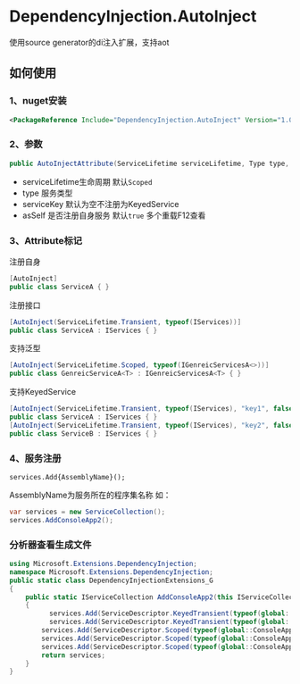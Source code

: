 # DependencyInjection.AutoInject

使用source generator的di注入扩展，支持aot

## 如何使用

### 1、nuget安装

```xml
<PackageReference Include="DependencyInjection.AutoInject" Version="1.0.1" />
```

### 2、参数

```c#
public AutoInjectAttribute(ServiceLifetime serviceLifetime, Type type, string? serviceKey = null, bool asSelf = true)
```

- serviceLifetime生命周期  默认`Scoped`
- type  服务类型
- serviceKey   默认为空不注册为KeyedService
- asSelf 是否注册自身服务 默认`true`
  多个重载F12查看

### 3、Attribute标记

注册自身

```c#
[AutoInject]
public class ServiceA { }
```

注册接口

```c#
[AutoInject(ServiceLifetime.Transient, typeof(IServices))]
public class ServiceA : IServices { }
```

支持泛型

```c#
[AutoInject(ServiceLifetime.Scoped, typeof(IGenreicServicesA<>))]
public class GenreicServiceA<T> : IGenreicServicesA<T> { }
```

支持KeyedService

```c#
[AutoInject(ServiceLifetime.Transient, typeof(IServices), "key1", false)]
public class ServiceA : IServices { }
[AutoInject(ServiceLifetime.Transient, typeof(IServices), "key2", false)]
public class ServiceB : IServices { }
```

### 4、服务注册

```
services.Add{AssemblyName}();
```

AssemblyName为服务所在的程序集名称 如：

```c#
var services = new ServiceCollection();
services.AddConsoleApp2();
```

### 分析器查看生成文件

```c#
using Microsoft.Extensions.DependencyInjection;
namespace Microsoft.Extensions.DependencyInjection;
public static class DependencyInjectionExtensions_G
{
    public static IServiceCollection AddConsoleApp2(this IServiceCollection services)
    {
	      services.Add(ServiceDescriptor.KeyedTransient(typeof(global::DependencyInjection.AutoInject_Test.IServices),"key1",typeof(global::DependencyInjection.AutoInject_Test.ServiceA)));
	      services.Add(ServiceDescriptor.KeyedTransient(typeof(global::DependencyInjection.AutoInject_Test.IServices),"key2",typeof(global::DependencyInjection.AutoInject_Test.ServiceB)));
        services.Add(ServiceDescriptor.Scoped(typeof(global::ConsoleApp2.Service),typeof(global::ConsoleApp2.Service)));
        services.Add(ServiceDescriptor.Scoped(typeof(global::ConsoleApp2.IService),typeof(global::ConsoleApp2.Service)));
        services.Add(ServiceDescriptor.Scoped(typeof(global::ConsoleApp2.IGenreicService<>),typeof(global::ConsoleApp2.GenreicService<>)));
        return services;
    }
}
```